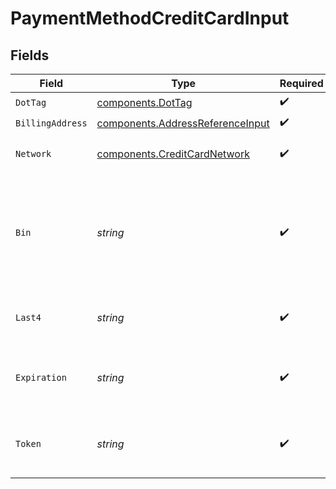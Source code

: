 # PaymentMethodCreditCardInput


## Fields

| Field                                                                                                  | Type                                                                                                   | Required                                                                                               | Description                                                                                            | Example                                                                                                |
| ------------------------------------------------------------------------------------------------------ | ------------------------------------------------------------------------------------------------------ | ------------------------------------------------------------------------------------------------------ | ------------------------------------------------------------------------------------------------------ | ------------------------------------------------------------------------------------------------------ |
| `DotTag`                                                                                               | [components.DotTag](../../models/components/dottag.md)                                                 | :heavy_check_mark:                                                                                     | N/A                                                                                                    | credit_card                                                                                            |
| `BillingAddress`                                                                                       | [components.AddressReferenceInput](../../models/components/addressreferenceinput.md)                   | :heavy_check_mark:                                                                                     | N/A                                                                                                    |                                                                                                        |
| `Network`                                                                                              | [components.CreditCardNetwork](../../models/components/creditcardnetwork.md)                           | :heavy_check_mark:                                                                                     | The credit card's network.                                                                             | visa                                                                                                   |
| `Bin`                                                                                                  | *string*                                                                                               | :heavy_check_mark:                                                                                     | The Bank Identification Number (BIN). This is typically the first 4 to 6 digits of the account number. | 411111                                                                                                 |
| `Last4`                                                                                                | *string*                                                                                               | :heavy_check_mark:                                                                                     | The account number's last four digits.                                                                 | 1004                                                                                                   |
| `Expiration`                                                                                           | *string*                                                                                               | :heavy_check_mark:                                                                                     | The expiration date, in YYYY-MM format.                                                                | 2029-03                                                                                                |
| `Token`                                                                                                | *string*                                                                                               | :heavy_check_mark:                                                                                     | The Bolt token associated with the credit card.                                                        | a1B2c3D4e5F6G7H8i9J0k1L2m3N4o5P6Q7r8S9t0                                                               |